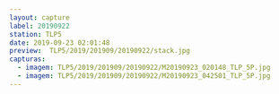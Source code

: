 ```yaml
---
layout: capture
label: 20190922
station: TLP5
date: 2019-09-23 02:01:48
preview:  TLP5/2019/201909/20190922/stack.jpg
capturas:
  - imagem: TLP5/2019/201909/20190922/M20190923_020148_TLP_5P.jpg
  - imagem: TLP5/2019/201909/20190922/M20190923_042501_TLP_5P.jpg
---
```

